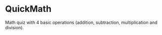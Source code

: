 # QuickMath
Math quiz with 4 basic operations (addition, subtraction, multiplication and division).
